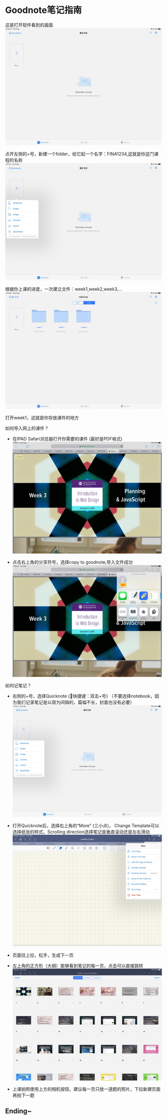 # Goodnote笔记指南

这是打开软件看到的画面
![1](Image/1.jpg)

点开左侧的+号，新建一个folder，给它起一个名字：FINA1234,这就是你这门课程的名称
![2](Image/2.jpg)

根据你上课的进度，一次建立文件：week1,week2,week3,...
![3](Image/3.jpeg)

打开week1，这就是你存放课件的地方

如何导入网上的课件？
- 在IPAD Safari浏览器打开你需要的课件 (最好是PDF格式)
![4](Image/4.jpg)


- 点击右上角的分享符号，选择copy to goodnote,导入文件成功
![5](Image/5.jpg)

如何记笔记？
- 右侧的+号，选择Quicknote {快捷键：双击+号} （不要选择notebook，因为我们记录笔记是以周为间隔的，篇幅不长，封面也没有必要）
![2](Image/2.jpg)

- 打开Quicknote后，选择右上角的“More” (三小点)， Change Template可以选择纸张的样式，Scrolling direction选择笔记是垂直滚动还是左右滑动
![6](Image/6.jpg)

- 页面往上拉，松手，生成下一页


- 左上角的正方形（大纲）能够看到笔记的每一页，点击可以直接跳转
![7](Image/7.jpeg)

- 上课拍照使用上方的相机按钮，建议每一页只放一道题的照片，下拉新建页面再拍下一题
 
 ## Ending~